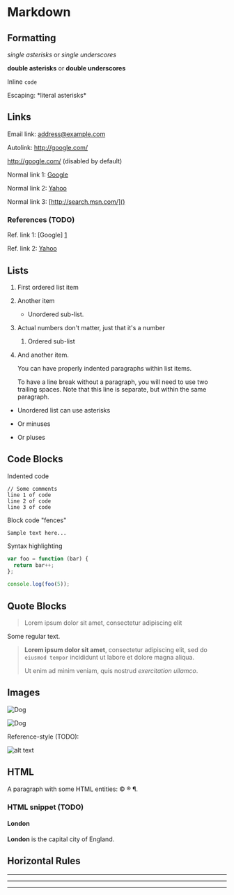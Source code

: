 # Markdown

## Formatting
*single asterisks* or _single underscores_

**double asterisks** or __double underscores__

Inline `code`

Escaping: \*literal asterisks\*


## Links
Email link: <address@example.com>

Autolink: <http://google.com/>

http://google.com/ (disabled by default)

Normal link 1: [Google](http://google.com/ "Google")

Normal link 2: [Yahoo](http://search.yahoo.com/)

Normal link 3: [http://search.msn.com/]()


### References (TODO)
Ref. link 1: [Google] [1]

Ref. link 2: [Yahoo][]

  [1]:      http://google.com/       "Google"
  [yahoo]:  http://search.yahoo.com/ "Yahoo Search"


## Lists

1. First ordered list item
2. Another item
   * Unordered sub-list. 
1. Actual numbers don't matter, just that it's a number
   1. Ordered sub-list
4. And another item.

   You can have properly indented paragraphs within list items.

   To have a line break without a paragraph, you will need to use two trailing spaces.
   Note that this line is separate, but within the same paragraph.

* Unordered list can use asterisks
- Or minuses
+ Or pluses


## Code Blocks

Indented code

    // Some comments
    line 1 of code
    line 2 of code
    line 3 of code


Block code "fences"

```
Sample text here...
```

Syntax highlighting

``` js
var foo = function (bar) {
  return bar++;
};

console.log(foo(5));
```


## Quote Blocks

> Lorem ipsum dolor sit amet, consectetur adipiscing elit

Some regular text.

> **Lorem ipsum dolor sit amet**, consectetur adipiscing elit,
> sed do `eiusmod tempor` incididunt ut labore et dolore magna aliqua.
> 
> Ut enim ad minim veniam, quis nostrud *exercitation ullamco*.


## Images

![Dog](https://www.seznam.cz/media/img/dogs/krasty_04.png)

![Dog](https://www.seznam.cz/media/img/dogs/krasty_06.png)

Reference-style (TODO):

![alt text][dog]

[dog]: https://www.seznam.cz/media/img/dogs/krasty_07.png


## HTML
A paragraph with some HTML entities: &copy; &reg; &para;.

### HTML snippet (TODO)
<div>
  <h4>London</h4>
  <p><strong>London</strong> is the capital city of England.</p>
</div>


## Horizontal Rules

---
***
___

